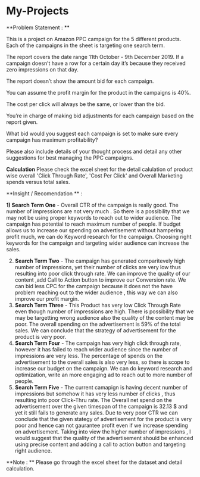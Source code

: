 # My-Projects

**Problem Statement : **

This is a project on Amazon PPC campaign for the 5 different products.
Each of the campaigns in the sheet is targeting one search term.

The report covers the date range 11th October - 9th December 2019. If a campaign doesn’t have a row for a certain day it’s because they received zero impressions on that day.

The report doesn’t show the amount bid for each campaign. 

You can assume the profit margin for the product in the campaigns is 40%.

The cost per click will always be the same, or lower than the bid.

You’re in charge of making bid adjustments for each campaign based on the report given.

What bid would you suggest each campaign is set to make sure every campaign has maximum profitability?

Please also include details of your thought process and detail any other suggestions for best managing the PPC campaigns.


**Calculation**
Please check the excel sheet for the detail calulation of product wise overall 'Click Through Rate', 'Cost Per Click' and Overall Marketing spends versus total sales.

**Insight / Recomendation ** : 

**1) Search Term One** -  Overall CTR of the campaign is really good. The number of impressions are not very much . So there is a possibility that we may not be using proper keywords to reach out to wider audience. The campaign has potential to reach maximum number of people. If  budget allows us to increase our spending on advertisement without hampering profit much,  we can do Keyword research for the campaign. Choosing right keywords for the campaign and targeting wider audience  can increase the sales.

2) **Search Term Two** -   The campaign has generated comparitevely high number of impressions, yet their number of clicks are very low thus resulting into poor click through rate. We can improve the quality of our content ,add Call to Action button to improve our Conversion rate. We can bid less CPC for the campaign because it does not the have problem reaching out to the wider audience , this way we can also improve our profit margin.
3) **Search Term Three** - This Product has very low Click Through Rate even though number of impressions are high. There is possibility that we may be targetting wrong audience also the quality of the content may be poor. The overall spending on the advertisement is 59% of the total sales. We can conclude that the strategy of advertisement for the product is very poor.
4) **Search Term Four** - The campaign has very high click through rate, however it has failed to reach wider audience since the number of impressions are very less. The percentage of spends on the advertisement to the overall sales is also very less, so there is scope to increase our budget on the campaign. We can do keyword research and optimization, write an more engaging ad to reach out to more number of people.
5) **Search Term Five** -  The current camapign is having decent number of impressions but somehow it has very less number of clicks , thus resulting into poor Click-Thru rate. The Overall net spend on the advertisement  over the given timespan of the campaign is 32.13 $ and yet it still fails to generate any sales. Due to very poor CTR we can conclude that the given stategy of advertisement for the product is very poor and hence can not gaurantee profit even if we increase spending on advertisement. Taking into view the higher number of impressions , I would suggest that the quality of the advertisement should be enhanced using precise content and adding a call to action button and targeting right audience.

**Note : **  Please go through  the excel sheet for the dataset and detail calculation.
